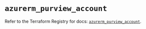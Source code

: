 # `azurerm_purview_account`

Refer to the Terraform Registry for docs: [`azurerm_purview_account`](https://registry.terraform.io/providers/hashicorp/azurerm/3.112.0/docs/resources/purview_account).
